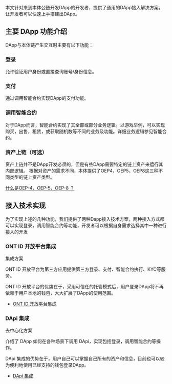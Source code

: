 

本文针对来到本体公链开发DApp的开发者，提供了通用的DApp接入解决方案，让开发者可以快速上手搭建出DApp。

## 主要 DApp 功能介绍

DApp与本体链产生交互时主要有以下功能：

### 登录

允许验证用户身份或直接查询账号/身份信息。

### 支付

通过调用智能合约实现DApp的支付功能。

### 调用智能合约

对于DApp而言，智能合约实现了其全部或部分业务逻辑。以游戏举例，可以实现购买，出售，租赁，或获取随机数等不同的业务及功能。详细业务逻辑参见智能合约。

### 资产上链（可选）

资产上链并不是DApp开发必须的，但是有些DApp需要特定的链上资产来运行其内部逻辑。
根据对资产的需求不同，本体提供了OEP4，OEP5，OEP8这三种不同类型的链上资产类型。

[什么是OEP-4，OEP-5，OEP-8 ？](https://dev-docs.ont.io/#/docs-cn/dApp-Integration/11-Q&A?id=_1-%E4%BB%80%E4%B9%88%E6%98%AFoep-4%EF%BC%8Coep-5%EF%BC%8Coep-8-%EF%BC%9F)

## 接入技术实现

为了实现上述的几种功能，我们提供了两种Dapp接入技术方案，两种接入方式都可以实现登录，调用智能合约等功能，开发者可以根据自身需求选择其中一种进行接入的开发

### ONT ID 开放平台集成

集成方案

ONT ID 开放平台为第三方应用提供第三方登录、支付、智能合约执行、KYC等服务。

ONT ID 开放平台的优势在于，采用可信任的托管模式后，用户登录DApp将不再依赖于用户本地的钱包，大大扩展了DApp的使用范围。

- [ONT ID 开放平台集成](docs-cn/dApp-Integration/08-ontid_integration.md)

### DApi 集成

去中心化方案

介绍了 DApp 如何在各种场景下调用 DApi，实现包括登录，调用智能合约等操作。

DApi 集成的优势在于，用户自己可以掌握自己所有的资产和信息，目前也可以较为便利地使用已经支持的钱包登录DApp。

- [DApi 集成](docs-cn/dApp-Integration/09-dapi_integration.md)

